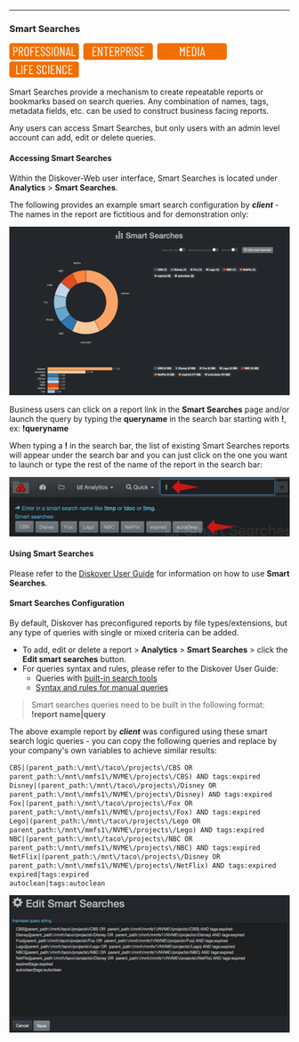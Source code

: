 ___
### Smart Searches

<img src="images/button_edition_professional.png" width="125">&nbsp;&nbsp;<img src="images/button_edition_enterprise.png" width="125">&nbsp;&nbsp;<img src="images/button_edition_media.png" width="125">&nbsp;&nbsp;<img src="images/button_edition_life_science.png" width="125">


Smart Searches provide a mechanism to create repeatable reports or bookmarks based on search queries. Any combination of names, tags, metadata fields, etc. can be used to construct business facing reports.

Any users can access Smart Searches, but only users with an admin level account can add, edit or delete queries.

#### Accessing Smart Searches

Within the Diskover-Web user interface, Smart Searches is located under **Analytics** > **Smart Searches**.

The following provides an example smart search configuration by **_client_** - The names in the report are fictitious and for demonstration only:

![Image: Smart Searches Report](images/image_reporting_smart_searches_report_example_diskover_ui.png)

Business users can click on a report link in the **Smart Searches** page and/or launch the query by typing the **queryname** in the search bar starting with **!**, ex: **!queryname**

When typing a **!** in the search bar, the list of existing Smart Searches reports will appear under the search bar and you can just click on the one you want to launch or type the rest of the name of the report in the search bar:

![Image: Shortcut to Launch Smart Searches Report](images/image_reporting_smart_searches_launch_shortcut.png)

#### Using Smart Searches

Please refer to the [Diskover User Guide](https://docs.diskoverdata.com/diskover_user_guide/#smart-searches) for information on how to use **Smart Searches**.

#### Smart Searches Configuration

By default, Diskover has preconfigured reports by file types/extensions, but any type of queries with single or mixed criteria can be added.

- To add, edit or delete a report > **Analytics** > **Smart Searches** > click the **Edit smart searches** button.
- For queries syntax and rules, please refer to the Diskover User Guide:
    - Queries with [built-in search tools](https://docs.diskoverdata.com/diskover_user_guide/#built-in-search-tools)
    - [Syntax and rules for manual queries](https://docs.diskoverdata.com/diskover_user_guide/#manual-queries-syntax-and-rules)


> Smart searches queries need to be built in the following format: **!report name|query**

The above example report by **_client_** was configured using these smart search logic queries - you can copy the following queries and replace by your company's own variables to achieve similar results:
```
CBS|(parent_path:\/mnt\/taco\/projects\/CBS OR  parent_path:\/mnt\/mmfs1\/NVME\/projects\/CBS) AND tags:expired
Disney|(parent_path:\/mnt\/taco\/projects\/Disney OR  parent_path:\/mnt\/mmfs1\/NVME\/projects\/Disney) AND tags:expired
Fox|(parent_path:\/mnt\/taco\/projects\/Fox OR  parent_path:\/mnt\/mmfs1\/NVME\/projects\/Fox) AND tags:expired
Lego|(parent_path:\/mnt\/taco\/projects\/Lego OR  parent_path:\/mnt\/mmfs1\/NVME\/projects\/Lego) AND tags:expired
NBC|(parent_path:\/mnt\/taco\/projects\/NBC OR  parent_path:\/mnt\/mmfs1\/NVME\/projects\/NBC) AND tags:expired
NetFlix|(parent_path:\/mnt\/taco\/projects\/Disney OR  parent_path:\/mnt\/mmfs1\/NVME\/projects\/NetFlix) AND tags:expired
expired|tags:expired
autoclean|tags:autoclean
```

![Image: Smart Searches Editing Window](images/image_reporting_smart_searches_report_editing_window.png)
